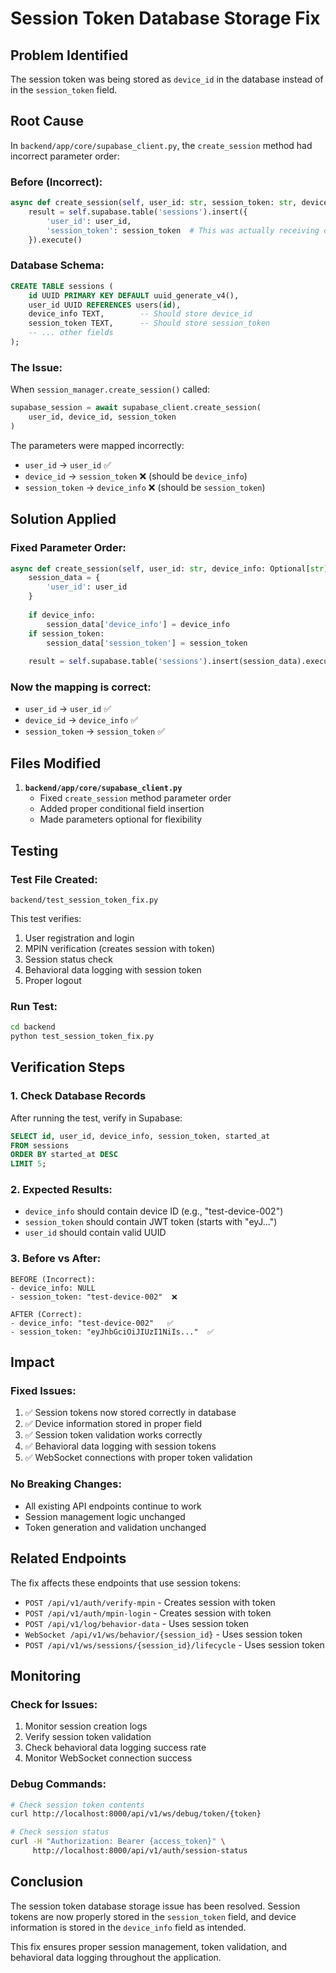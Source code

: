 # Session Token Database Storage Fix

## Problem Identified

The session token was being stored as `device_id` in the database instead of in the `session_token` field.

## Root Cause

In `backend/app/core/supabase_client.py`, the `create_session` method had incorrect parameter order:

### Before (Incorrect):
```python
async def create_session(self, user_id: str, session_token: str, device_info: Optional[str] = None):
    result = self.supabase.table('sessions').insert({
        'user_id': user_id,
        'session_token': session_token  # This was actually receiving device_id
    }).execute()
```

### Database Schema:
```sql
CREATE TABLE sessions (
    id UUID PRIMARY KEY DEFAULT uuid_generate_v4(),
    user_id UUID REFERENCES users(id),
    device_info TEXT,        -- Should store device_id
    session_token TEXT,      -- Should store session_token
    -- ... other fields
);
```

### The Issue:
When `session_manager.create_session()` called:
```python
supabase_session = await supabase_client.create_session(
    user_id, device_id, session_token
)
```

The parameters were mapped incorrectly:
- `user_id` → `user_id` ✅
- `device_id` → `session_token` ❌ (should be `device_info`)
- `session_token` → `device_info` ❌ (should be `session_token`)

## Solution Applied

### Fixed Parameter Order:
```python
async def create_session(self, user_id: str, device_info: Optional[str] = None, session_token: Optional[str] = None):
    session_data = {
        'user_id': user_id
    }
    
    if device_info:
        session_data['device_info'] = device_info
    if session_token:
        session_data['session_token'] = session_token
        
    result = self.supabase.table('sessions').insert(session_data).execute()
```

### Now the mapping is correct:
- `user_id` → `user_id` ✅
- `device_id` → `device_info` ✅
- `session_token` → `session_token` ✅

## Files Modified

1. **`backend/app/core/supabase_client.py`**
   - Fixed `create_session` method parameter order
   - Added proper conditional field insertion
   - Made parameters optional for flexibility

## Testing

### Test File Created:
`backend/test_session_token_fix.py`

This test verifies:
1. User registration and login
2. MPIN verification (creates session with token)
3. Session status check
4. Behavioral data logging with session token
5. Proper logout

### Run Test:
```bash
cd backend
python test_session_token_fix.py
```

## Verification Steps

### 1. Check Database Records
After running the test, verify in Supabase:
```sql
SELECT id, user_id, device_info, session_token, started_at 
FROM sessions 
ORDER BY started_at DESC 
LIMIT 5;
```

### 2. Expected Results:
- `device_info` should contain device ID (e.g., "test-device-002")
- `session_token` should contain JWT token (starts with "eyJ...")
- `user_id` should contain valid UUID

### 3. Before vs After:
```
BEFORE (Incorrect):
- device_info: NULL
- session_token: "test-device-002"  ❌

AFTER (Correct):
- device_info: "test-device-002"   ✅
- session_token: "eyJhbGciOiJIUzI1NiIs..."  ✅
```

## Impact

### Fixed Issues:
1. ✅ Session tokens now stored correctly in database
2. ✅ Device information stored in proper field
3. ✅ Session token validation works correctly
4. ✅ Behavioral data logging with session tokens
5. ✅ WebSocket connections with proper token validation

### No Breaking Changes:
- All existing API endpoints continue to work
- Session management logic unchanged
- Token generation and validation unchanged

## Related Endpoints

The fix affects these endpoints that use session tokens:
- `POST /api/v1/auth/verify-mpin` - Creates session with token
- `POST /api/v1/auth/mpin-login` - Creates session with token
- `POST /api/v1/log/behavior-data` - Uses session token
- `WebSocket /api/v1/ws/behavior/{session_id}` - Uses session token
- `POST /api/v1/ws/sessions/{session_id}/lifecycle` - Uses session token

## Monitoring

### Check for Issues:
1. Monitor session creation logs
2. Verify session token validation
3. Check behavioral data logging success rate
4. Monitor WebSocket connection success

### Debug Commands:
```bash
# Check session token contents
curl http://localhost:8000/api/v1/ws/debug/token/{token}

# Check session status
curl -H "Authorization: Bearer {access_token}" \
     http://localhost:8000/api/v1/auth/session-status
```

## Conclusion

The session token database storage issue has been resolved. Session tokens are now properly stored in the `session_token` field, and device information is stored in the `device_info` field as intended.

This fix ensures proper session management, token validation, and behavioral data logging throughout the application. 